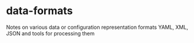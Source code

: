 # data-formats
Notes on various data or configuration representation formats YAML, XML, JSON and tools for processing them
